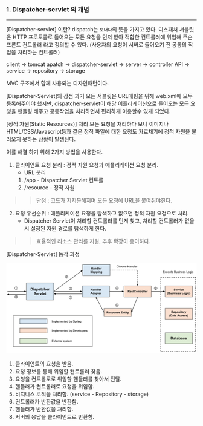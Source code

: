 ### 1. Dispatcher-servlet 의 개념

---

[Dispatcher-servlet] 이란?
dispatch는 `보내다`의 뜻을 가지고 있다.
디스패처 서블릿은 HTTP 프로토콜로 들어오는 모든 요청을 먼저 받아 적합한 컨트롤러에 위임해 주슨 프론트 컨트롤러 라고 정의할 수 있다.
(사용자의 요청이 서버로 들어오기 전 공통의 작업을 처리하는 컨트롤러)

client -> tomcat apatch -> dispatcher-servlet -> server ->  controller API -> service -> repository -> storage

MVC 구조에서 함께 사용되는 디자인패턴이다.

[Dispatcher-Servlet]의 장점
과거 모든 서블릿은 URL매핑을 위해 web.xml에 모두 등록해주어야 했지만, dispatcher-servlet이 해당 어플리케이션으로 들어오는 모든 요청을 핸들링 해주고 공통작업을 처리하면서 편리하게 이용할수 있게 되었다.


[정적 자원(Static Resources)] 처리
모든 요청을 처리하다 보니 이미지나 HTML/CSS/Javascript등과 같은 정적 파일에 대한 요청도 가로채기에 정적 자원을 불러오지 못하는 상황이 발생된다.

이를 해결 하기 위해 2가지 방법을 사용한다.
1. 클라이언트 요청 분리 : 정적 자원 요청과 애플리케이션 요청 분리.
   * URL 분리
   1. /app - Dispatcher Servlet 컨트롤
   2. /resource - 정적 자원

>> 단점 : 코드가 지저분해지며 모든 요청에 URL을 붙여줘야한다.

2. 요청 우선순위 : 애플리케이션 요청을 탐색하고 없으면 정적 자원 요청으로 처리.
    * Dispatcher Servlet이 처리할 컨트롤러를 먼저 찾고, 처리할 컨트롤러가 없을 시 설정된 자원 경로를 탐색하게 한다.

>> 효율적인 리소스 관리를 지원, 추후 확장이 용이하다.

[Dispatcher-Servlet] 동작 과정

![description](/images/post/dispatcher-servlet.png "description")

1. 클라이언트의 요청을 받음.
2. 요청 정보를 통해 위임할 컨트롤러 찾음.
3. 요청을 컨트롤로로 위임할 핸들러를 찾아서 전달.
4. 핸들러가 컨트롤러로 요청을 위임함.
5. 비지니스 로직을 처리함. (service - Repository - storage)
6. 컨트롤러가 반환값을 반환함.
7. 핸들러가 반환값을 처리함.
8. 서버의 응답을 클라이언트로 반환함.
